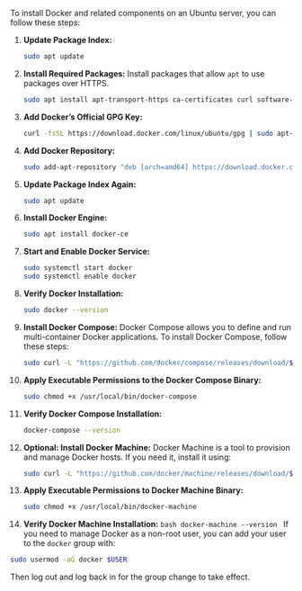 To install Docker and related components on an Ubuntu server, you can follow these steps:

1. **Update Package Index:**

   ```bash
   sudo apt update
   ```

2. **Install Required Packages:**
   Install packages that allow `apt` to use packages over HTTPS.

   ```bash
   sudo apt install apt-transport-https ca-certificates curl software-properties-common
   ```

3. **Add Docker’s Official GPG Key:**

   ```bash
   curl -fsSL https://download.docker.com/linux/ubuntu/gpg | sudo apt-key add -
   ```

4. **Add Docker Repository:**

   ```bash
   sudo add-apt-repository "deb [arch=amd64] https://download.docker.com/linux/ubuntu $(lsb_release -cs) stable"
   ```

5. **Update Package Index Again:**

   ```bash
   sudo apt update
   ```

6. **Install Docker Engine:**

   ```bash
   sudo apt install docker-ce
   ```

7. **Start and Enable Docker Service:**

   ```bash
   sudo systemctl start docker
   sudo systemctl enable docker
   ```

8. **Verify Docker Installation:**

   ```bash
   sudo docker --version
   ```

9. **Install Docker Compose:**
   Docker Compose allows you to define and run multi-container Docker applications. To install Docker Compose, follow these steps:

   ```bash
   sudo curl -L "https://github.com/docker/compose/releases/download/$(curl -s https://api.github.com/repos/docker/compose/releases/latest | grep tag_name | cut -d '"' -f 4)/docker-compose-$(uname -s)-$(uname -m)" -o /usr/local/bin/docker-compose
   ```

10. **Apply Executable Permissions to the Docker Compose Binary:**

    ```bash
    sudo chmod +x /usr/local/bin/docker-compose
    ```

11. **Verify Docker Compose Installation:**

    ```bash
    docker-compose --version
    ```

12. **Optional: Install Docker Machine:**
    Docker Machine is a tool to provision and manage Docker hosts. If you need it, install it using:

    ```bash
    sudo curl -L "https://github.com/docker/machine/releases/download/$(curl -s https://api.github.com/repos/docker/machine/releases/latest | grep tag_name | cut -d '"' -f 4)/docker-machine-$(uname -s)-$(uname -m)" -o /usr/local/bin/docker-machine
    ```

13. **Apply Executable Permissions to Docker Machine Binary:**

    ```bash
    sudo chmod +x /usr/local/bin/docker-machine
    ```

14. **Verify Docker Machine Installation:**
    `bash
    docker-machine --version
    `
    If you need to manage Docker as a non-root user, you can add your user to the `docker` group with:

```bash
sudo usermod -aG docker $USER
```

Then log out and log back in for the group change to take effect.
